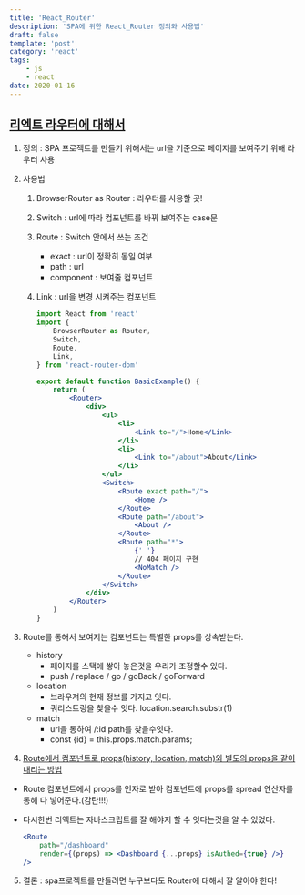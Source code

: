 ```yaml
---
title: 'React_Router'
description: 'SPA에 위한 React_Router 정의와 사용법'
draft: false
template: 'post'
category: 'react'
tags:
    - js
    - react
date: 2020-01-16
---
```


## [리엑트 라우터에 대해서](https://reacttraining.com/)

1. 정의 : SPA 프로젝트를 만들기 위해서는 url을 기준으로 페이지를 보여주기 위해 라우터 사용

2. 사용법

    1. BrowserRouter as Router : 라우터를 사용할 곳!
    2. Switch : url에 따라 컴포넌트를 바꿔 보여주는 case문
    3. Route : Switch 안에서 쓰는 조건
        - exact : url이 정확히 동일 여부
        - path : url
        - component : 보여줄 컴포넌트
    4. Link : url을 변경 시켜주는 컴포넌트

        ```jsx
        import React from 'react'
        import {
            BrowserRouter as Router,
            Switch,
            Route,
            Link,
        } from 'react-router-dom'

        export default function BasicExample() {
            return (
                <Router>
                    <div>
                        <ul>
                            <li>
                                <Link to="/">Home</Link>
                            </li>
                            <li>
                                <Link to="/about">About</Link>
                            </li>
                        </ul>
                        <Switch>
                            <Route exact path="/">
                                <Home />
                            </Route>
                            <Route path="/about">
                                <About />
                            </Route>
                            <Route path="*">
                                {' '}
                                // 404 페이지 구현
                                <NoMatch />
                            </Route>
                        </Switch>
                    </div>
                </Router>
            )
        }
        ```

3. Route를 통해서 보여지는 컴포넌트는 특별한 props를 상속받는다.

    - history
        - 페이지를 스택에 쌓아 놓은것을 우리가 조정할수 있다.
        - push / replace / go / goBack / goForward
    - location
        - 브라우져의 현재 정보를 가지고 잇다.
        - 쿼리스트링을 찾을수 잇다. location.search.substr(1)
    - match
        - url을 통하여 /:id path를 찾을수잇다.
        - const {id} = this.props.match.params;

4. [Route에서 컴포넌트로 props(history, location, match)와 별도의 props을 같이 내리는 방법](https://tylermcginnis.com/react-router-pass-props-to-components/)

-   Route 컴포넌트에서 props를 인자로 받아 컴포넌트에 props를 spread 연산자를 통해 다 넣어준다.(감탄!!!)
-   다시한번 리엑트는 자바스크립트를 잘 해야지 할 수 잇다는것을 알 수 있었다.

    ```jsx
    <Route
        path="/dashboard"
        render={(props) => <Dashboard {...props} isAuthed={true} />}
    />
    ```

5. 결론 : spa프로젝트를 만들려면 누구보다도 Router에 대해서 잘 알아야 한다!
